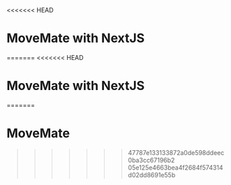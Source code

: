 <<<<<<< HEAD
# MoveMate with NextJS

=======
<<<<<<< HEAD
# MoveMate with NextJS

=======
# MoveMate
>>>>>>> 47787e133133872a0de598ddeec0ba3cc67196b2
>>>>>>> 05e125e4663bea4f2684f574314d02dd8691e55b
